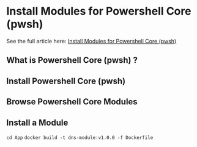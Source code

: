 # Install Modules for Powershell Core (pwsh)

See the full article here: [Install Modules for Powershell Core (pwsh)]()

## What is Powershell Core (pwsh) ?

## Install Powershell Core (pwsh)

## Browse Powershell Core Modules

## Install a Module
`cd App`
`docker build -t dns-module:v1.0.0 -f Dockerfile`